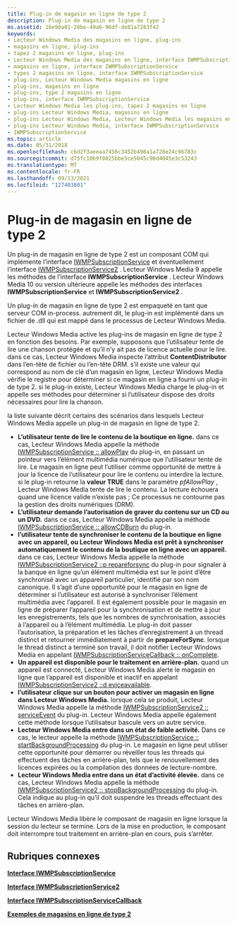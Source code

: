```yaml
---
title: Plug-in de magasin en ligne de type 2
description: Plug-in de magasin en ligne de type 2
ms.assetid: 16e90a01-20be-49a6-96df-de81a7283f42
keywords:
- Lecteur Windows Media des magasins en ligne, plug-ins
- magasins en ligne, plug-ins
- tapez 2 magasins en ligne, plug-ins
- Lecteur Windows Media des magasins en ligne, interface IWMPSubscriptionService
- magasins en ligne, interface IWMPSubscriptionService
- types 2 magasins en ligne, interface IWMPSubscriptionService
- plug-ins, Lecteur Windows Media magasins en ligne
- plug-ins, magasins en ligne
- plug-ins, type 2 magasins en ligne
- plug-ins, interface IWMPSubscriptionService
- Lecteur Windows Media les plug-ins, tapez 2 magasins en ligne
- plug-ins Lecteur Windows Media, magasins en ligne
- plug-ins Lecteur Windows Media, Lecteur Windows Media les magasins en ligne
- plug-ins Lecteur Windows Media, interface IWMPSubscriptionService
- IWMPSubscriptionService
ms.topic: article
ms.date: 05/31/2018
ms.openlocfilehash: c6d2f3aeeaa7456c3452b498a1a728e24c96783c
ms.sourcegitcommit: d75fc10b9f0825bbe5ce5045c90d4045e3c53243
ms.translationtype: MT
ms.contentlocale: fr-FR
ms.lasthandoff: 09/13/2021
ms.locfileid: "127403801"
---
```

# <a name="type-2-online-store-plug-in"></a>Plug-in de magasin en ligne de type 2

Un plug-in de magasin en ligne de type 2 est un composant COM qui implémente l’interface [IWMPSubscriptionService](/previous-versions/windows/desktop/api/subscriptionservices/nn-subscriptionservices-iwmpsubscriptionservice) et éventuellement l’interface [IWMPSubscriptionService2](/previous-versions/windows/desktop/api/subscriptionservices/nn-subscriptionservices-iwmpsubscriptionservice2) . Lecteur Windows Media 9 appelle les méthodes de l’interface **IWMPSubscriptionService** . Lecteur Windows Media 10 ou version ultérieure appelle les méthodes des interfaces **IWMPSubscriptionService** et **IWMPSubscriptionService2** .

Un plug-in de magasin en ligne de type 2 est empaqueté en tant que serveur COM in-process. autrement dit, le plug-in est implémenté dans un fichier de .dll qui est mappé dans le processus de Lecteur Windows Media.

Lecteur Windows Media active les plug-ins de magasin en ligne de type 2 en fonction des besoins. Par exemple, supposons que l’utilisateur tente de lire une chanson protégée et qu’il n’y ait pas de licence actuelle pour le lire. dans ce cas, Lecteur Windows Media inspecte l’attribut **ContentDistributor** dans l’en-tête de fichier ou l’en-tête DRM. s’il existe une valeur qui correspond au nom de clé d’un magasin en ligne, Lecteur Windows Media vérifie le registre pour déterminer si ce magasin en ligne a fourni un plug-in de type 2. si le plug-in existe, Lecteur Windows Media charge le plug-in et appelle ses méthodes pour déterminer si l’utilisateur dispose des droits nécessaires pour lire la chanson.

la liste suivante décrit certains des scénarios dans lesquels Lecteur Windows Media appelle un plug-in de magasin en ligne de type 2.

-   **L’utilisateur tente de lire le contenu de la boutique en ligne.** dans ce cas, Lecteur Windows Media appelle la méthode [IWMPSubscriptionService :: allowPlay](/previous-versions/windows/desktop/api/subscriptionservices/nf-subscriptionservices-iwmpsubscriptionservice-allowplay) du plug-in, en passant un pointeur vers l’élément multimédia numérique que l’utilisateur tente de lire. Le magasin en ligne peut l’utiliser comme opportunité de mettre à jour la licence de l’utilisateur pour lire le contenu ou interdire la lecture. si le plug-in retourne la **valeur TRUE** dans le paramètre *pfAllowPlay* , Lecteur Windows Media tente de lire le contenu. La lecture échouera quand une licence valide n’existe pas ; Ce processus ne contourne pas la gestion des droits numériques (DRM).
-   **L’utilisateur demande l’autorisation de graver du contenu sur un CD ou un DVD.** dans ce cas, Lecteur Windows Media appelle la méthode [IWMPSubscriptionService :: allowCDBurn](/previous-versions/windows/desktop/api/subscriptionservices/nf-subscriptionservices-iwmpsubscriptionservice-allowcdburn) du plug-in.
-   **l’utilisateur tente de synchroniser le contenu de la boutique en ligne avec un appareil, ou Lecteur Windows Media est prêt à synchroniser automatiquement le contenu de la boutique en ligne avec un appareil.** dans ce cas, Lecteur Windows Media appelle la méthode [IWMPSubscriptionService2 ::p repareforsync](/previous-versions/windows/desktop/api/subscriptionservices/nf-subscriptionservices-iwmpsubscriptionservice2-prepareforsync) du plug-in pour signaler à la banque en ligne qu’un élément multimédia est sur le point d’être synchronisé avec un appareil particulier, identifié par son nom canonique. Il s’agit d’une opportunité pour le magasin en ligne de déterminer si l’utilisateur est autorisé à synchroniser l’élément multimédia avec l’appareil. Il est également possible pour le magasin en ligne de préparer l’appareil pour la synchronisation et de mettre à jour les enregistrements, tels que les nombres de synchronisation, associés à l’appareil ou à l’élément multimédia. Le plug-in doit passer l’autorisation, la préparation et les tâches d’enregistrement à un thread distinct et retourner immédiatement à partir de **prepareForSync**. lorsque le thread distinct a terminé son travail, il doit notifier Lecteur Windows Media en appelant [IWMPSubscriptionServiceCallback :: onComplete](/previous-versions/windows/desktop/api/subscriptionservices/nf-subscriptionservices-iwmpsubscriptionservicecallback-oncomplete).
-   **Un appareil est disponible pour le traitement en arrière-plan.** quand un appareil est connecté, Lecteur Windows Media alerte le magasin en ligne que l’appareil est disponible et inactif en appelant [IWMPSubscriptionService2 ::d eviceavailable](/previous-versions/windows/desktop/api/subscriptionservices/nf-subscriptionservices-iwmpsubscriptionservice2-deviceavailable).
-   **l’utilisateur clique sur un bouton pour activer un magasin en ligne dans Lecteur Windows Media.** lorsque cela se produit, Lecteur Windows Media appelle la méthode [IWMPSubscriptionService2 :: serviceEvent](/previous-versions/windows/desktop/api/subscriptionservices/nf-subscriptionservices-iwmpsubscriptionservice2-serviceevent) du plug-in. Lecteur Windows Media appelle également cette méthode lorsque l’utilisateur bascule vers un autre service.
-   **Lecteur Windows Media entre dans un état de faible activité.** Dans ce cas, le lecteur appelle la méthode [IWMPSubscriptionService :: startBackgroundProcessing](/previous-versions/windows/desktop/api/subscriptionservices/nf-subscriptionservices-iwmpsubscriptionservice-startbackgroundprocessing) du plug-in. Le magasin en ligne peut utiliser cette opportunité pour démarrer ou réveiller tous les threads qui effectuent des tâches en arrière-plan, tels que le renouvellement des licences expirées ou la compilation des données de lecture-nombre.
-   **Lecteur Windows Media entre dans un état d’activité élevée.** dans ce cas, Lecteur Windows Media appelle la méthode [IWMPSubscriptionService2 :: stopBackgroundProcessing](/previous-versions/windows/desktop/api/subscriptionservices/nf-subscriptionservices-iwmpsubscriptionservice2-stopbackgroundprocessing) du plug-in. Cela indique au plug-in qu’il doit suspendre les threads effectuant des tâches en arrière-plan.

Lecteur Windows Media libère le composant de magasin en ligne lorsque la session du lecteur se termine. Lors de la mise en production, le composant doit interrompre tout traitement en arrière-plan en cours, puis s’arrêter.

## <a name="related-topics"></a>Rubriques connexes

<dl> <dt>

[**Interface IWMPSubscriptionService**](/previous-versions/windows/desktop/api/subscriptionservices/nn-subscriptionservices-iwmpsubscriptionservice)
</dt> <dt>

[**Interface IWMPSubscriptionService2**](/previous-versions/windows/desktop/api/subscriptionservices/nn-subscriptionservices-iwmpsubscriptionservice2)
</dt> <dt>

[**Interface IWMPSubscriptionServiceCallback**](/previous-versions/windows/desktop/api/subscriptionservices/nn-subscriptionservices-iwmpsubscriptionservicecallback)
</dt> <dt>

[**Exemples de magasins en ligne de type 2**](type-2-online-store-samples.md)
</dt> </dl>

 

 




